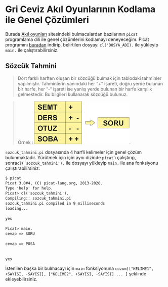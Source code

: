 # Gri Ceviz Akıl Oyunlarının Kodlama ile Genel Çözümleri

Burada [Akıl oyunları](https://akiloyunlari.griceviz.com/questions) sitesindeki bulmacalardan bazılarının `picat` programlama dili ile genel çözümlerini kodlamayı deneyeceğim. Picat programını [buradan](http://picat-lang.org/) indirip, belirtilen dosyayı `cl('DOSYA_ADI).` ile yükleyip `main.` ile çalıştırabilirsiniz.

## Sözcük Tahmini
> Dört farklı harften oluşan bir sözcüğü bulmak için tablodaki tahminler yapılmıştır. Tahminlerin yanındaki her “+” işareti, doğru yerde bulunan bir harfe, her “-“ işareti ise yanlış yerde bulunan bir harfe karşılık gelmektedir. Bu bilgileri kullanarak sözcüğü bulunuz.


> Örnek : ![](ornek.jpg).

`sozcuk_tahmini.pi` dosyasında 4 harfli kelimeler için genel çözüm bulunmaktadır. Yürütmek için için aynı dizinde `picat`'ı çalıştırıp, sonra`cl('sozcuk_tahmini').` ile dosyayı yükleyip `main.` ile ana fonksiyonu çalıştırabilirsiniz:
```
$ picat
Picat 3.0#4, (C) picat-lang.org, 2013-2020.
Type 'help' for help.
Picat> cl('sozcuk_tahmini').
Compiling:: sozcuk_tahmini.pi
sozcuk_tahmini.pi compiled in 9 milliseconds
loading...

yes

Picat> main.
cevap => SORU

cevap => POSA


yes

```

İstenilen başka bir bulmacayı için `main` fonksiyonuna `cozum[["KELIME1", +SAYISI, -SAYISI], ["KELIME2", +SAYISI, -SAYISI] ... ]` şeklinde ekleyebilirsiniz.
